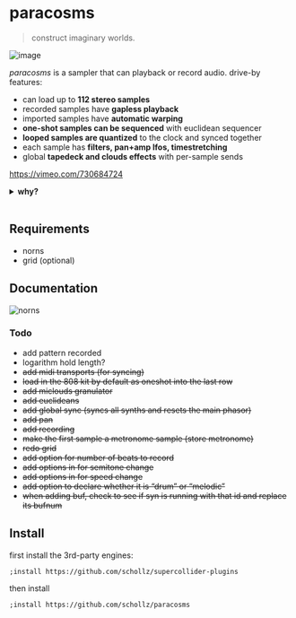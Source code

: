 # paracosms

> construct imaginary worlds.

![image](https://user-images.githubusercontent.com/6550035/179411170-6295d18b-ab4c-44a7-a2ae-e313dd24c0ba.png)

*paracosms* is a sampler that can playback or record audio. drive-by features:

- can load up to **112 stereo samples**
- recorded samples have **gapless playback**
- imported samples have **automatic warping**
- **one-shot samples can be sequenced** with euclidean sequencer
- **looped samples are quantized** to the clock and synced together
- each sample has **filters, pan+amp lfos, timestretching**
- global **tapedeck and clouds effects** with per-sample sends 


https://vimeo.com/730684724

<details><summary><strong>why?</strong></summary>

in about April 2022 I put away all my instruments (except the norns) and took a "sampling sabbatical". basically I decided to pretty much just use SuperCollider+sox and make non-realtime music with samples. after [developing an album](https://infinitedigits.bandcamp.com/album/paracosms) through this effort (more on that [here](https://llllllll.co/t/paracosms/56683)) I started thinking about whether I could make this approach more *real-time*. so I put together a SuperCollider class I called "[paracosms](https://github.com/schollz/paracosms/blob/main/lib/Paracosms.sc)". initially I took a bunch of samples I collected and threw them into the grid with a thin norns wrapper around my class. it was [very fun](https://www.instagram.com/p/CfogWyBFZ-V/). during this self-imposed sabbatical I also played around with making a SuperCollider class to make a multi-head playback/recorder that can do crossfading recordings (like softcut). this became "[ouroborus](https://github.com/schollz/paracosms/blob/main/lib/Ouroboros.sc)". without intending, I realized that I could combine ourborous with paracosms into a great sampler/looper thing. norns became the glue for that - and it is this *paracosms* script.

</details>
<br>









## Requirements

- norns
- grid (optional)

## Documentation

![norns](https://user-images.githubusercontent.com/6550035/179410985-0ee42e5b-49e2-420d-8ef0-8107e49b42eb.jpg)


### Todo

- add pattern recorded
- logarithm hold length?
- ~~add midi transports (for syncing)~~
- ~~load in the 808 kit by default as oneshot into the last row~~
- ~~add miclouds granulator~~
- ~~add euclideans~~
- ~~add global sync (syncs all synths and resets the main phasor)~~
- ~~add pan~~
- ~~add recording~~
- ~~make the first sample a metronome sample (store metronome)~~
- ~~redo grid~~
- ~~add option for number of beats to record~~
- ~~add options in for semitone change~~
- ~~add options in for speed change~~
- ~~add option to declare whether it is “drum” or “melodic”~~
- ~~when adding buf, check to see if syn is running with that id and replace its bufnum~~


## Install

first install the 3rd-party engines:

```
;install https://github.com/schollz/supercollider-plugins
```

then install

```
;install https://github.com/schollz/paracosms
```
